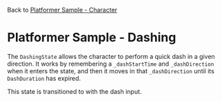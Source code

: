 Back to [Platformer Sample - Character](../character.md)

# Platformer Sample - Dashing

The `DashingState` allows the character to perform a quick dash in a given direction. It works by remembering a `_dashStartTime` and `_dashDirection` when it enters the state, and then it moves in that `_dashDirection` until its `DashDuration` has expired.

This state is transitioned to with the dash input.